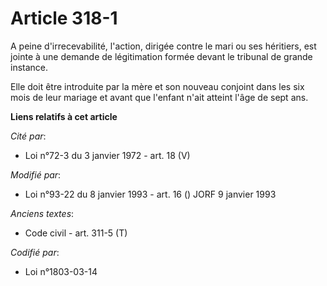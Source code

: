 # Article 318-1

A peine d'irrecevabilité, l'action, dirigée contre le mari ou ses héritiers, est jointe à une demande de légitimation formée
devant le tribunal de grande instance.

Elle doit être introduite par la mère et son nouveau conjoint dans les six mois de leur mariage et avant que l'enfant n'ait
atteint l'âge de sept ans.

**Liens relatifs à cet article**

_Cité par_:

  - Loi n°72-3 du 3 janvier 1972 - art. 18 (V)

_Modifié par_:

  - Loi n°93-22 du 8 janvier 1993 - art. 16 () JORF 9 janvier 1993

_Anciens textes_:

  - Code civil - art. 311-5 (T)

_Codifié par_:

  - Loi n°1803-03-14
